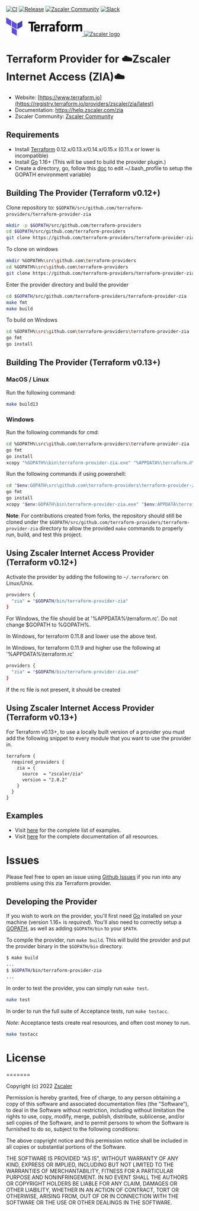 [![CI](https://github.com/zscaler/terraform-provider-zia/actions/workflows/ci.yml/badge.svg)](https://github.com/zscaler/terraform-provider-zia/actions/workflows/ci.yml)
[![Release](https://github.com/zscaler/terraform-provider-zia/actions/workflows/release.yml/badge.svg?branch=master)](https://github.com/zscaler/terraform-provider-zia/actions/workflows/release.yml)
[![Zscaler Community](https://img.shields.io/badge/zscaler-community-blue)](https://community.zscaler.com/)
[![Slack](https://img.shields.io/badge/Join%20Our%20Community-Slack-blue)](https://forms.gle/3iMJvVmJDvmUy36q9)

<a href="https://terraform.io">
    <img src="https://raw.githubusercontent.com/hashicorp/terraform-website/master/public/img/logo-text.svg" alt="Terraform logo" title="Terraform" height="50" />
</a>

<a href="https://www.zscaler.com/">
    <img src="https://www.zscaler.com/themes/custom/zscaler/logo.svg" alt="Zscaler logo" title="Zscaler" height="50" />
</a>

Terraform Provider for ☁️Zscaler Internet Access (ZIA)☁️
=========================================================================

- Website: [https://www.terraform.io](https://registry.terraform.io/providers/zscaler/zia/latest)
- Documentation: <https://help.zscaler.com/zia>
- Zscaler Community: [Zscaler Community](https://community.zscaler.com/)

Requirements
------------

- Install [Terraform](https://www.terraform.io/downloads.html) 0.12.x/0.13.x/0.14.x/0.15.x (0.11.x or lower is incompatible)
- Install [Go](https://golang.org/doc/install) 1.16+ (This will be used to build the provider plugin.)
- Create a directory, go, follow this [doc](https://github.com/golang/go/wiki/SettingGOPATH) to edit ~/.bash_profile to setup the GOPATH environment variable)

Building The Provider (Terraform v0.12+)
---------------------

Clone repository to: `$GOPATH/src/github.com/terraform-providers/terraform-provider-zia`

```sh
mkdir -p $GOPATH/src/github.com/terraform-providers
cd $GOPATH/src/github.com/terraform-providers
git clone https://github.com/terraform-providers/terraform-provider-zia.git
```

To clone on windows

```sh
mkdir %GOPATH%\src\github.com\terraform-providers
cd %GOPATH%\src\github.com\terraform-providers
git clone https://github.com/terraform-providers/terraform-provider-zia.git
```

Enter the provider directory and build the provider

```sh
cd $GOPATH/src/github.com/terraform-providers/terraform-provider-zia
make fmt
make build
```

To build on Windows

```sh
cd %GOPATH%\src\github.com\terraform-providers\terraform-provider-zia
go fmt
go install
```

Building The Provider (Terraform v0.13+)
-----------------------

### MacOS / Linux

Run the following command:

```sh
make build13
```

### Windows

Run the following commands for cmd:

```sh
cd %GOPATH%\src\github.com\terraform-providers\terraform-provider-zia
go fmt
go install
xcopy "%GOPATH%\bin\terraform-provider-zia.exe" "%APPDATA%\terraform.d\plugins\zscaler.com\zia\zia\1.0.0\windows_amd64\" /Y
```

Run the following commands if using powershell:

```sh
cd "$env:GOPATH\src\github.com\terraform-providers\terraform-provider-zia"
go fmt
go install
xcopy "$env:GOPATH\bin\terraform-provider-zia.exe" "$env:APPDATA\terraform.d\plugins\zscaler.com\zia\zia\1.0.0\windows_amd64\" /Y
```

**Note**: For contributions created from forks, the repository should still be cloned under the `$GOPATH/src/github.com/terraform-providers/terraform-provider-zia` directory to allow the provided `make` commands to properly run, build, and test this project.

Using Zscaler Internet Access Provider (Terraform v0.12+)
-----------------------

Activate the provider by adding the following to `~/.terraformrc` on Linux/Unix.

```sh
providers {
  "zia" = "$GOPATH/bin/terraform-provider-zia"
}
```

For Windows, the file should be at '%APPDATA%\terraform.rc'. Do not change $GOPATH to %GOPATH%.

In Windows, for terraform 0.11.8 and lower use the above text.

In Windows, for terraform 0.11.9 and higher use the following at '%APPDATA%\terraform.rc'

```sh
providers {
  "zia" = "$GOPATH/bin/terraform-provider-zia.exe"
}
```

If the rc file is not present, it should be created

Using Zscaler Internet Access Provider (Terraform v0.13+)
-----------------------

For Terraform v0.13+, to use a locally built version of a provider you must add the following snippet to every module
that you want to use the provider in.

```hcl
terraform {
  required_providers {
    zia = {
      source  = "zscaler/zia"
      version = "2.0.2"
    }
  }
}
```

Examples
--------

- Visit [here](https://github.com/zscaler/terraform-provider-zia/tree/master/examples) for the complete list of examples.
- Visit [here](https://github.com/zscaler/terraform-provider-zia/tree/master/docs) for the complete documentation of all resources.

Issues
=========

Please feel free to open an issue using [Github Issues](https://github.com/zscaler/terraform-provider-zia/issues) if you run into any problems using this zia Terraform provider.

Developing the Provider
---------------------------

If you wish to work on the provider, you'll first need [Go](http://www.golang.org) installed on your machine (version 1.16+ is *required*). You'll also need to correctly setup a [GOPATH](http://golang.org/doc/code.html#GOPATH), as well as adding `$GOPATH/bin` to your `$PATH`.

To compile the provider, run `make build`. This will build the provider and put the provider binary in the `$GOPATH/bin` directory.

```sh
$ make build
...
$ $GOPATH/bin/terraform-provider-zia
...
```

In order to test the provider, you can simply run `make test`.

```sh
make test
```

In order to run the full suite of Acceptance tests, run `make testacc`.

*Note:* Acceptance tests create real resources, and often cost money to run.

```sh
make testacc
```

License
=========

=======

Copyright (c) 2022 [Zscaler](https://github.com/zscaler)

Permission is hereby granted, free of charge, to any person obtaining a copy
of this software and associated documentation files (the "Software"), to deal
in the Software without restriction, including without limitation the rights
to use, copy, modify, merge, publish, distribute, sublicense, and/or sell
copies of the Software, and to permit persons to whom the Software is
furnished to do so, subject to the following conditions:

The above copyright notice and this permission notice shall be included in all
copies or substantial portions of the Software.

THE SOFTWARE IS PROVIDED "AS IS", WITHOUT WARRANTY OF ANY KIND, EXPRESS OR
IMPLIED, INCLUDING BUT NOT LIMITED TO THE WARRANTIES OF MERCHANTABILITY,
FITNESS FOR A PARTICULAR PURPOSE AND NONINFRINGEMENT. IN NO EVENT SHALL THE
AUTHORS OR COPYRIGHT HOLDERS BE LIABLE FOR ANY CLAIM, DAMAGES OR OTHER
LIABILITY, WHETHER IN AN ACTION OF CONTRACT, TORT OR OTHERWISE, ARISING FROM,
OUT OF OR IN CONNECTION WITH THE SOFTWARE OR THE USE OR OTHER DEALINGS IN THE
SOFTWARE.
